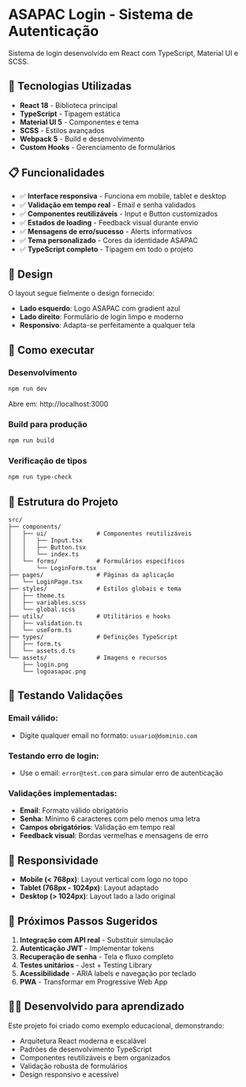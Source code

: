 # ASAPAC Login - Sistema de Autenticação

Sistema de login desenvolvido em React com TypeScript, Material UI e SCSS.

## 🚀 Tecnologias Utilizadas

- **React 18** - Biblioteca principal
- **TypeScript** - Tipagem estática
- **Material UI 5** - Componentes e tema
- **SCSS** - Estilos avançados
- **Webpack 5** - Build e desenvolvimento
- **Custom Hooks** - Gerenciamento de formulários

## 📋 Funcionalidades

- ✅ **Interface responsiva** - Funciona em mobile, tablet e desktop
- ✅ **Validação em tempo real** - Email e senha validados
- ✅ **Componentes reutilizáveis** - Input e Button customizados
- ✅ **Estados de loading** - Feedback visual durante envio
- ✅ **Mensagens de erro/sucesso** - Alerts informativos
- ✅ **Tema personalizado** - Cores da identidade ASAPAC
- ✅ **TypeScript completo** - Tipagem em todo o projeto

## 🎨 Design

O layout segue fielmente o design fornecido:
- **Lado esquerdo**: Logo ASAPAC com gradient azul
- **Lado direito**: Formulário de login limpo e moderno
- **Responsivo**: Adapta-se perfeitamente a qualquer tela

## 🚀 Como executar

### Desenvolvimento
```bash
npm run dev
```
Abre em: http://localhost:3000

### Build para produção
```bash
npm run build
```

### Verificação de tipos
```bash
npm run type-check
```

## 📁 Estrutura do Projeto

```
src/
├── components/
│   ├── ui/              # Componentes reutilizáveis
│   │   ├── Input.tsx
│   │   ├── Button.tsx
│   │   └── index.ts
│   └── forms/           # Formulários específicos
│       └── LoginForm.tsx
├── pages/               # Páginas da aplicação
│   └── LoginPage.tsx
├── styles/              # Estilos globais e tema
│   ├── theme.ts
│   ├── variables.scss
│   └── global.scss
├── utils/               # Utilitários e hooks
│   ├── validation.ts
│   └── useForm.ts
├── types/               # Definições TypeScript
│   ├── form.ts
│   └── assets.d.ts
└── assets/              # Imagens e recursos
    ├── login.png
    └── logoasapac.png
```

## 🧪 Testando Validações

### Email válido:
- Digite qualquer email no formato: `usuario@dominio.com`

### Testando erro de login:
- Use o email: `error@test.com` para simular erro de autenticação

### Validações implementadas:
- **Email**: Formato válido obrigatório
- **Senha**: Mínimo 6 caracteres com pelo menos uma letra
- **Campos obrigatórios**: Validação em tempo real
- **Feedback visual**: Bordas vermelhas e mensagens de erro

## 📱 Responsividade

- **Mobile (< 768px)**: Layout vertical com logo no topo
- **Tablet (768px - 1024px)**: Layout adaptado
- **Desktop (> 1024px)**: Layout lado a lado original

## 🎯 Próximos Passos Sugeridos

1. **Integração com API real** - Substituir simulação
2. **Autenticação JWT** - Implementar tokens
3. **Recuperação de senha** - Tela e fluxo completo
4. **Testes unitários** - Jest + Testing Library
5. **Acessibilidade** - ARIA labels e navegação por teclado
6. **PWA** - Transformar em Progressive Web App

## 👨‍💻 Desenvolvido para aprendizado

Este projeto foi criado como exemplo educacional, demonstrando:
- Arquitetura React moderna e escalável
- Padrões de desenvolvimento TypeScript
- Componentes reutilizáveis e bem organizados
- Validação robusta de formulários
- Design responsivo e acessível